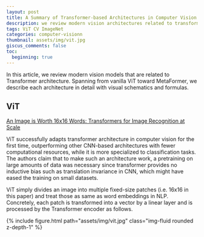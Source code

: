 ```yaml
---
layout: post
title: A Summary of Transformer-based Architectures in Computer Vision
description: we review modern vision architectures related to transformer.
tags: ViT CV ImageNet
categories: computer-visionn
thumbnail: assets/img/vit.jpg
giscus_comments: false
toc:
  beginning: true
---
```


In this article, we review modern vision models that are related to Transformer architecture. Spanning from vanilla ViT toward MetaFormer, we describe each architecture in detail with visual schematics and formulas.

## ViT 
[An Image is Worth 16x16 Words: Transformers for Image Recognition at Scale](https://arxiv.org/abs/2010.11929)

ViT successfully adapts transformer architecture in computer vision for the first time, outperforming other CNN-based architectures with fewer computational resources, while it is more specialized to classification tasks. The authors claim that to make such an architecture work, a pretraining on large amounts of data was necessary since transformer provides no inductive bias such as translation invariance in CNN, which might have eased the training on small datasets.

ViT simply divides an image into multiple fixed-size patches (i.e. 16x16 in this paper) and treat those as same as word embeddings in NLP. Concretely, each patch is transformed into a vector by a linear layer and is processed by the Transformer encoder as follows.

<div class="row mt-3">
    <div class="col-sm mt-3 mt-md-0">
        {% include figure.html path="assets/img/vit.jpg" class="img-fluid rounded z-depth-1" %}
    </div>
</div>